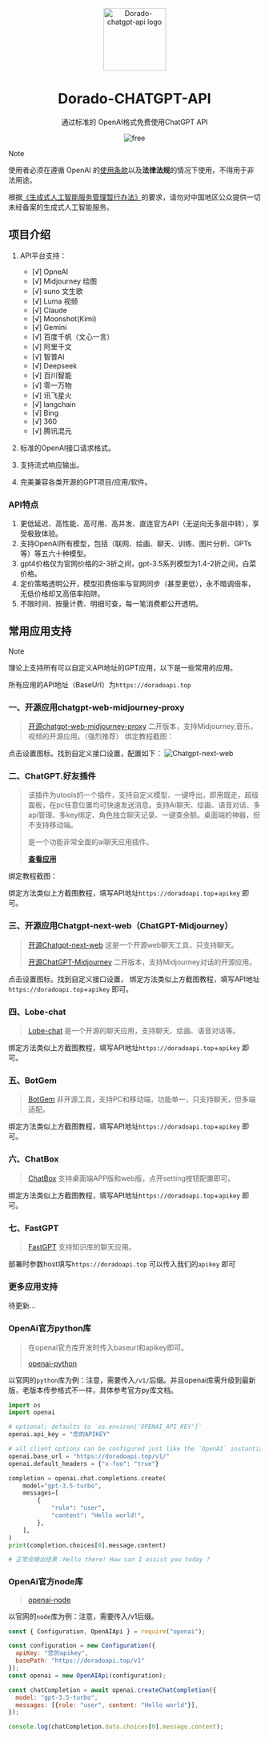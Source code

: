<p align="center">
  <a href="https://github.com/CK-henry/comprehensive_chatgpt_api"><img src="./image/logo.jpg" width="125" height="125" alt="Dorado-chatgpt-api logo"></a>
</p>

<div align="center">

# Dorado-CHATGPT-API

通过标准的 OpenAI格式免费使用ChatGPT API

</div>

<p align="center">
  <img src="https://img.shields.io/badge/FREE-100%25-green_blue" alt="free">
</p>


> [!NOTE]
> 使用者必须在遵循 OpenAI 的[使用条款](https://openai.com/policies/terms-of-use)以及**法律法规**的情况下使用，不得用于非法用途。
> 
> 根据[《生成式人工智能服务管理暂行办法》](http://www.cac.gov.cn/2023-07/13/c_1690898327029107.htm)的要求，请勿对中国地区公众提供一切未经备案的生成式人工智能服务。
>


## 项目介绍

1. API平台支持：
   + [√] OpneAI
   + [√] Midjourney 绘图
   + [√] suno 文生歌
   + [√] Luma 视频
   + [√] Claude
   + [√] Moonshot(Kimi)
   + [√] Gemini
   + [√] 百度千帆（文心一言）
   + [√] 阿里千文
   + [√] 智普AI
   + [√] Deepseek
   + [√] 百川智能
   + [√] 零一万物
   + [√] 讯飞星火
   + [√] langchain
   + [√] Bing
   + [√] 360
   + [√] 腾讯混元

3. 标准的OpenAI接口请求格式。
4. 支持流式响应输出。
5. 完美兼容各类开源的GPT项目/应用/软件。


### API特点

1. 更低延迟、高性能、高可用、高并发、直连官方API（无逆向无多层中转），享受极致体验。
2. 支持OpenAI所有模型，包括（联网、绘画、聊天、训练、图片分析、GPTs等）等五六十种模型。
3. gpt4价格仅为官网价格的2-3折之间，gpt-3.5系列模型为1.4-2折之间，白菜价格。
4. 定价策略透明公开，模型扣费倍率与官网同步（甚至更低），永不暗调倍率，无低价格却又高倍率陷阱。
5. 不限时间、按量计费、明细可查，每一笔消费都公开透明。


## 常用应用支持

> [!NOTE]
> 理论上支持所有可以自定义API地址的GPT应用，以下是一些常用的应用。
>
> 所有应用的API地址（BaseUrl）为`https://doradoapi.top`

### 一、开源应用chatgpt-web-midjourney-proxy

> [开源chatgpt-web-midjourney-proxy](https://github.com/Dooy/chatgpt-web-midjourney-proxy) 二开版本，支持Midjourney,音乐，视频的开源应用。（强烈推荐）
绑定教程截图：

点击设置图标。找到自定义接口设置，配置如下：
![Chatgpt-next-web](./image/20240803162252.png)

### 二、ChatGPT.好友插件

> 该插件为utools的一个插件，支持自定义模型、一键呼出，即用既走，超级面板，在pc任意位置均可快速发送消息。支持Ai聊天、绘画、语音对话、多api管理、多key绑定、角色独立聊天记录、一键查余额。桌面端的神器，但不支持移动端。
>
> 是一个功能非常全面的ai聊天应用插件。
> 
> [ **查看应用**](https://u.tools/plugins/detail/ChatGPT.%E5%A5%BD%E5%8F%8B/)

绑定教程截图：

绑定方法类似上方截图教程，填写API地址`https://doradoapi.top`+`apikey` 即可。

### 三、开源应用Chatgpt-next-web（ChatGPT-Midjourney）

> [开源Chatgpt-next-web](https://github.com/ChatGPTNextWeb/ChatGPT-Next-Web) 这是一个开源web聊天工具，只支持聊天。
> 
> [开源ChatGPT-Midjourney](https://github.com/Licoy/ChatGPT-Midjourney) 二开版本，支持Midjourney对话的开源应用。
> 


点击设置图标。找到自定义接口设置，
绑定方法类似上方截图教程，填写API地址`https://doradoapi.top`+`apikey` 即可。

### 四、Lobe-chat

> [Lobe-chat](https://github.com/lobehub/lobe-chat) 是一个开源的聊天应用，支持聊天、绘画、语音对话等。

绑定方法类似上方截图教程，填写API地址`https://doradoapi.top`+`apikey` 即可。

### 五、BotGem

> [BotGem](https://botgem.com/) 非开源工具，支持PC和移动端，功能单一，只支持聊天，但多端适配。

绑定方法类似上方截图教程，填写API地址`https://doradoapi.top`+`apikey` 即可。

### 六、ChatBox

> [ChatBox](https://github.com/Bin-Huang/chatbox) 支持桌面端APP版和web版，点开setting按钮配置即可。

绑定方法类似上方截图教程，填写API地址`https://doradoapi.top`+`apikey` 即可。

### 七、FastGPT

> [FastGPT](https://github.com/labring/FastGPT) 支持知识库的聊天应用。

部署时参数host填写`https://doradoapi.top` 可以传入我们的`apikey` 即可

### 更多应用支持

待更新...

### OpenAi官方python库

> 在openai官方库开发时传入baseurl和apikey即可。
>
> [openai-python](https://github.com/openai/openai-python)

以官网的`python`库为例：注意，需要传入`/v1/`后缀。并且openai库需升级到最新版，老版本传参格式不一样，具体参考官方py库文档。

```python
import os
import openai

# optional; defaults to `os.environ['OPENAI_API_KEY']`
openai.api_key = "您的APIKEY"

# all client options can be configured just like the `OpenAI` instantiation counterpart
openai.base_url = "https://doradoapi.top/v1/"
openai.default_headers = {"x-foo": "true"}

completion = openai.chat.completions.create(
    model="gpt-3.5-turbo",
    messages=[
        {
            "role": "user",
            "content": "Hello world!",
        },
    ],
)
print(completion.choices[0].message.content)

# 正常会输出结果：Hello there! How can I assist you today ?
```

### OpenAi官方node库

> [openai-node](https://github.com/openai/openai-node)

以官网的`node`库为例：注意，需要传入/v1后缀。

```js
const { Configuration, OpenAIApi } = require("openai");

const configuration = new Configuration({
  apiKey: "您的apikey",
  basePath: "https://doradoapi.top/v1"
});
const openai = new OpenAIApi(configuration);

const chatCompletion = await openai.createChatCompletion({
  model: "gpt-3.5-turbo",
  messages: [{role: "user", content: "Hello world"}],
});

console.log(chatCompletion.data.choices[0].message.content);
```
